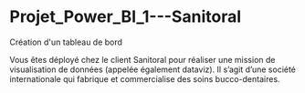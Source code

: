 # Projet_Power_BI_1---Sanitoral
Création d'un tableau de bord

Vous êtes déployé chez le client Sanitoral pour réaliser une mission de visualisation de données (appelée également dataviz). Il s’agit d’une société internationale qui fabrique et commercialise des soins bucco-dentaires. 

